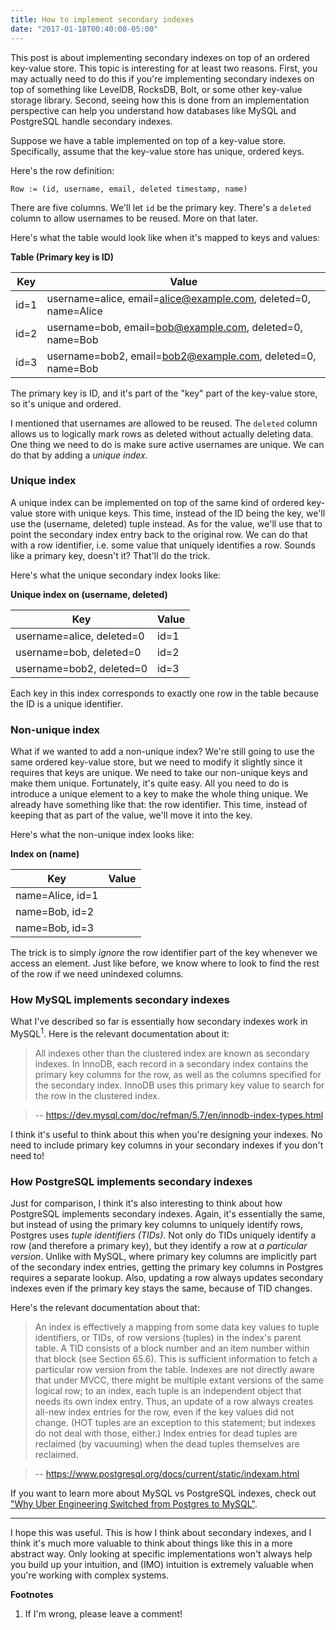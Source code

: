 ```yaml
---
title: How to implement secondary indexes
date: "2017-01-18T00:40:00-05:00"
---
```


This post is about implementing secondary indexes on top of an ordered key-value store.
This topic is interesting for at least two reasons. First, you may actually need to do
this if you're implementing secondary indexes on top of something like LevelDB, RocksDB, Bolt,
or some other key-value storage library. Second, seeing how this is done from an
implementation perspective can help you understand how databases like MySQL and PostgreSQL
handle secondary indexes.

Suppose we have a table implemented on top of a key-value store. Specifically, assume
that the key-value store has unique, ordered keys.

Here's the row definition:

```
Row := (id, username, email, deleted timestamp, name)
```

There are five columns. We'll let `id` be the primary key. There's a
`deleted` column to allow usernames to be reused. More on that later.

Here's what the table would look like when it's mapped to keys and values:

**Table (Primary key is ID)**

| Key | Value |
|-----|---------------------------|
| id=1 | username=alice, email=alice@example.com, deleted=0, name=Alice |
| id=2 | username=bob, email=bob@example.com, deleted=0, name=Bob |
| id=3 | username=bob2, email=bob2@example.com, deleted=0, name=Bob |

The primary key is ID, and it's part of the "key" part of the key-value
store, so it's unique and ordered.

I mentioned that usernames are allowed to be reused. The `deleted` column
allows us to logically mark rows as deleted without actually deleting
data. One thing we need to do is make sure active usernames are unique.
We can do that by adding a *unique index*.

### Unique index

A unique index can be implemented on top of the same kind of ordered
key-value store with unique keys. This time, instead of the ID being the
key, we'll use the (username, deleted) tuple instead. As for the value,
we'll use that to point the secondary index entry back to the original
row. We can do that with a row identifier, i.e. some value that uniquely
identifies a row. Sounds like a primary key, doesn't it? That'll do the
trick.

Here's what the unique secondary index looks like:

**Unique index on (username, deleted)**

| Key | Value |
|----------|-------|
| username=alice, deleted=0 | id=1 |
| username=bob, deleted=0 | id=2 |
| username=bob2, deleted=0 | id=3 |

Each key in this index corresponds to exactly one row in the table
because the ID is a unique identifier.

### Non-unique index

What if we wanted to add a non-unique index? We're still going to use the
same ordered key-value store, but we need to modify it slightly since
it requires that keys are unique. We need to take our non-unique keys and
make them unique. Fortunately, it's quite easy. All you need to do is
introduce a unique element to a key to make the whole thing unique.
We already have something like that: the row identifier. This time, instead
of keeping that as part of the value, we'll move it into the key.

Here's what the non-unique index looks like:

**Index on (name)**

| Key | Value |
|----------|-------|
| name=Alice, id=1 |  |
| name=Bob, id=2 |  |
| name=Bob, id=3 |  |

The trick is to simply *ignore* the row identifier part of the key whenever
we access an element. Just like before, we know where to look to find the
rest of the row if we need unindexed columns.

### How MySQL implements secondary indexes

What I've described so far is essentially how secondary indexes work in MySQL<sup>1</sup>. Here
is the relevant documentation about it:

> All indexes other than the clustered index are known as secondary indexes. In InnoDB, each record in a secondary index contains the primary key columns for the row, as well as the columns specified for the secondary index. InnoDB uses this primary key value to search for the row in the clustered index.

> -- https://dev.mysql.com/doc/refman/5.7/en/innodb-index-types.html

I think it's useful to think about this when you're designing your indexes. No need to include
primary key columns in your secondary indexes if you don't need to!

### How PostgreSQL implements secondary indexes

Just for comparison, I think it's also interesting to think about how PostgreSQL implements
secondary indexes. Again, it's essentially the same, but instead of using the primary key
columns to uniquely identify rows, Postgres uses *tuple identifiers (TIDs)*. Not only do
TIDs uniquely identify a row (and therefore a primary key), but they identify a row at *a
particular version*. Unlike with MySQL, where primary key columns are implicitly part of
the secondary index entries, getting the primary key columns in Postgres requires a separate
lookup. Also, updating a row always updates secondary indexes even if the primary key stays
the same, because of TID changes.

Here's the relevant documentation about that:

> An index is effectively a mapping from some data key values to tuple identifiers, or TIDs, of row versions (tuples) in the index's parent table. A TID consists of a block number and an item number within that block (see Section 65.6). This is sufficient information to fetch a particular row version from the table. Indexes are not directly aware that under MVCC, there might be multiple extant versions of the same logical row; to an index, each tuple is an independent object that needs its own index entry. Thus, an update of a row always creates all-new index entries for the row, even if the key values did not change. (HOT tuples are an exception to this statement; but indexes do not deal with those, either.) Index entries for dead tuples are reclaimed (by vacuuming) when the dead tuples themselves are reclaimed.

> -- https://www.postgresql.org/docs/current/static/indexam.html

If you want to learn more about MySQL vs PostgreSQL indexes, check out
["Why Uber Engineering Switched from Postgres to MySQL"](https://eng.uber.com/mysql-migration/).

---

I hope this was useful. This is how I think about secondary indexes, and I think it's much more
valuable to think about things like this in a more abstract way. Only looking at specific
implementations won't always help you build up your intuition, and (IMO) intuition is extremely
valuable when you're working with complex systems.

**Footnotes**

1. If I'm wrong, please leave a comment!
